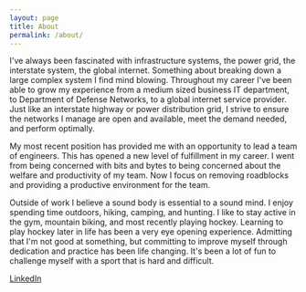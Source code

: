 ```yaml
---
layout: page
title: About
permalink: /about/
---
```


I've always been fascinated with infrastructure systems, the power grid, the interstate system, the global internet. Something about breaking down a large complex system I find mind blowing. Throughout my career I've been able to grow my experience from a medium sized business IT department, to Department of Defense Networks, to a global internet service provider. Just like an interstate highway or power distribution grid, I strive to ensure the networks I manage are open and available, meet the demand needed, and perform optimally. 

My most recent position has provided me with an opportunity to lead a team of engineers. This has opened a new level of fulfillment in my career. I went from being concerned with bits and bytes to being concerned about the welfare and productivity of my team. Now I focus on removing roadblocks and providing a productive environment for the team.

Outside of work I believe a sound body is essential to a sound mind. I enjoy spending time outdoors, hiking, camping, and hunting. I like to stay active in the gym, mountain biking, and most recently playing hockey. Learning to play hockey later in life has been a very eye opening experience. Admitting that I'm not good at something, but committing to improve myself through dedication and practice has been life changing. It's been a lot of fun to challenge myself with a sport that is hard and difficult.

[LinkedIn](http://www.linkedin.com/in/robert-juric)  

